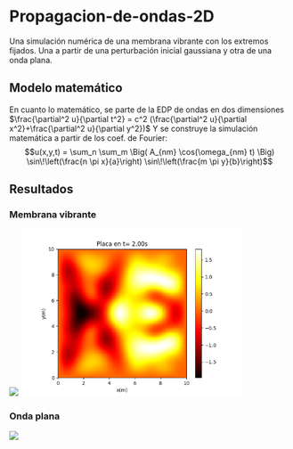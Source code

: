 # Propagacion-de-ondas-2D
Una simulación numérica de una membrana vibrante con los extremos fijados. Una a partir de una perturbación inicial gaussiana y otra de una onda plana.

## Modelo matemático

En cuanto lo matemático, se parte de la EDP de ondas en dos dimensiones 
$\frac{\partial^2 u}{\partial t^2} = c^2 (\frac{\partial^2 u}{\partial x^2}+\frac{\partial^2 u}{\partial y^2})$
Y se construye la simulación matemática a partir de los coef. de Fourier:
$$u(x,y,t) = \sum_n \sum_m 
\Big( A_{nm} \cos(\omega_{nm} t) \Big) 
\sin\!\left(\frac{n \pi x}{a}\right)
\sin\!\left(\frac{m \pi y}{b}\right)$$

## Resultados

### Membrana vibrante

<img src="results/membrana.gif" width="400">

<img src="results/membrana_sol-final.png" width="400">

### Onda plana

<img src="results/ondaplana.gif" width="400">
